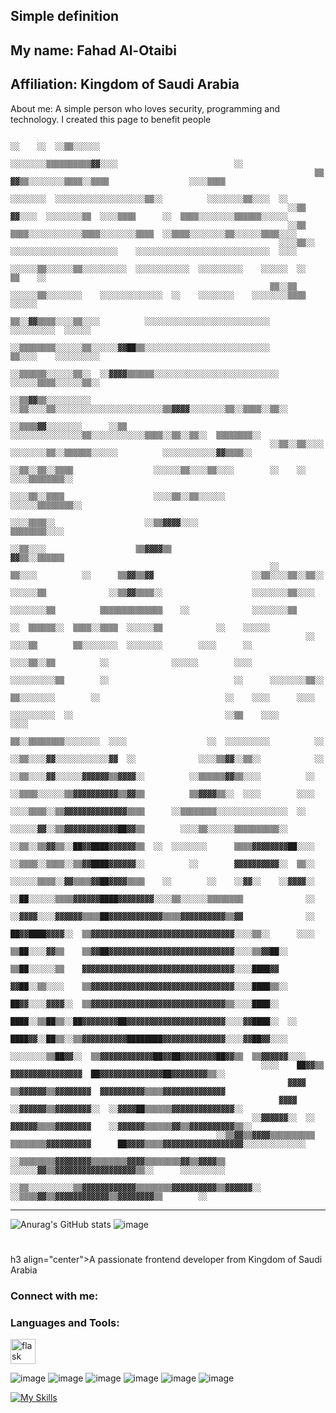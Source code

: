 Simple definition
-----------------------
My name: Fahad Al-Otaibi
--
Affiliation: Kingdom of Saudi Arabia
--
About me: A simple person who loves security, programming and technology. 
I created this page to benefit people                                  

                                                                                                                                                                                                        
                                                                                                                                                                                                        
                                                                          ░░    ░░  ░░▒▒░░░░░░                                                                                                          
                                                                          ░░░░░░░░▒▒▒▒▒▒▒▒▒▒▓▓░░░░                          ░░                                                                          
                                                                        ▒▒    ▓▓▒▒░░░░░░░░▒▒▒▒░░▒▒▒▒                  ░░░░▒▒▒▒                                                                          
                                                                    ░░░░░░░░  ░░░░░░░░░░░░░░░░░░░░▒▒░░          ░░░░░░░░▒▒░░░░  ░░                                                                      
                                                                  ░░▒▒    ▓▓░░░░  ░░░░░░░░▒▒  ░░░░▒▒▒▒      ░░  ▒▒▒▒░░░░░░░░▒▒▒▒▒▒░░░░░░                                                                
                                                                  ░░▒▒  ▒▒▒▒░░░░░░░░░░░░▒▒▒▒░░░░░░░░▒▒▒▒  ░░▒▒▒▒░░░░░░░░▒▒░░░░░░▒▒▒▒░░░░                                                                
                                                                ░░░░▒▒░░  ░░░░░░░░░░░░░░░░░░░░░░░░    ░░░░░░░░░░░░░░░░░░░░░░░░░░░░░░  ░░░░                                                              
                                                              ░░░░░░▒▒░░░░░░▒▒░░░░░░░░░░  ░░░░░░░░░░░░  ░░░░░░░░░░    ░░░░░░  ░░    ▒▒    ░░                                                            
                                                              ▒▒░░▒▒  ░░░░░░▒▒░░░░░░░░    ░░░░░░░░░░░░░░  ░░    ░░░░░░░░    ░░░░░░░░▒▒▒▒  ░░░░░░                                                        
                                                              ▒▒░░▓▓▒▒▒▒░░░░▒▒░░░░          ░░░░░░░░░░░░░░░░░░░░░░░░░░░░      ░░░░░░░░░░  ░░░░░░                                                        
                                                            ░░▒▒▒▒▒▒▒▒░░░░░░▒▒░░░░░░▓▓██▒▒░░░░░░░░░░░░░░░░░░░░░░░░░░░░        ▒▒░░░░    ░░░░░░░░░░                                                      
                                                              ░░▒▒▒▒▒▒░░░░░░▒▒░░  ░░▓▓▓▓▒▒▒▒▒▒░░░░░░░░░░░░░░░░░░░░░░░░░░░░    ░░░░░░▒▒▒▒░░░░░░▒▒░░                                                      
                                                              ░░▒▒▓▓▒▒░░░░░░░░░░    ░░▒▒░░░░▒▒░░░░░░░░░░░░░░░░░░░░░░░░▒▒▓▓▓▓░░░░░░░░▒▒░░▒▒▒▒░░▒▒░░                                                      
                                                              ░░▒▒▒▒▓▓░░░░░░░░      ░░▒▒  ░░░░░░░░░░░░░░░░▒▒░░░░░░░░░░░░▒▒▒▒░░▒▒░░▒▒░░  ▒▒▒▒▒▒▒▒░░                                                      
                                                              ░░▒▒░░▒▒░░░░                  ░░░░░░░░▒▒░░▒▒▒▒▒▒░░░░░░          ░░░░░░░░░░░░▓▓▒▒▒▒░░                                                      
                                                              ░░▒▒░░▒▒░░▒▒▒▒                  ░░░░░░▒▒░░░░▒▒░░░░        ░░    ░░    ░░░░▒▒▒▒▒▒▒▒░░                                                      
                                                                ░░░░▒▒░░▒▒▒▒                    ░░░░▒▒░░▒▒░░░░░░                  ░░░░░░▒▒▒▒▒▒▒▒░░                                                      
                                                                    ░░░░▒▒▒▒░░                    ░░▒▒▓▓▓▓░░░░                        ▒▒▒▒▒▒▒▒░░░░                                                      
                                                                      ░░▒▒░░░░                    ▒▒▓▓▓▓▒▒                        ▓▓▒▒░░▒▒▒▒▒▒                                                          
                                                              ░░          ▒▒░░░░          ░░      ▒▒▓▓▒▒▓▓                      ░░▒▒░░░░▒▒░░▒▒░░                                                        
                                                                          ░░░░░░▒▒              ░░▒▒▓▓▒▒▒▒░░                    ░░░░░░░░▒▒░░░░                                                          
                                                                          ░░░░░░░░▒▒          ▒▒▒▒▒▒▒▒▒▒▒▒▒▒    ░░              ░░░░░░░░▒▒                                                              
                                                                            ░░  ▒▒▒▒▒▒░░  ▒▒▒▒░░▒▒▒▒  ░░░░░░▒▒            ░░    ░░░░░░                                                                  
                                                                      ░░    ░░░░▒▒        ▒▒░░░░░░░░  ░░░░░░░░        ░░░░      ░░                                                                      
                                                                    ░░░░▒▒░░▒▒          ░░              ░░░░░░        ░░░░                                                                              
                                                                    ░░░░░░░░░░▒▒        ░░                            ░░      ░░░░░░░░▒▒░░                                                              
                                                                      ▒▒░░░░░░░░        ░░                            ░░    ░░░░      ░░░░                                                              
                                                                  ░░░░░░░░░░  ░░                                  ░░▒▒    ░░░░        ░░░░                                                              
                                                                  ▒▒░░▒▒▒▒▒▒▒▒░░░░░░░░  ░░░░                  ░░  ░░░░░░░░░░          ░░                                                                
                                                                  ░░▒▒░░░░▓▓░░░░░░░░░░░░▓▓  ░░              ░░░░▒▒▓▓░░▒▒░░            ░░                                                                
                                                                  ░░▒▒░░░░▓▓░░░░░░▓▓▓▓▓▓▒▒▓▓▓▓░░          ░░▒▒▒▒▒▒▓▓▒▒░░░░          ░░                                                                  
                                                                  ░░▒▒▒▒░░░░░░▒▒▓▓▓▓▓▓▓▓▓▓▒▒▓▓▒▒          ▒▒▓▓▓▓▒▒░░  ░░░░        ░░░░                                                                  
                                                                  ░░░░▒▒▒▒░░▒▒▓▓▓▓▓▓▓▓▓▓▓▓▓▓▒▒▒▒      ░░▒▒▒▒▒▒▒▒░░░░░░░░░░░░░░░░  ░░                                                                    
                                                                  ░░░░░░▓▓░░▒▒▓▓▓▓▓▓▓▓▓▓▓▓██▓▓▒▒        ░░░░▒▒░░░░░░▒▒▒▒▒▒▒▒▒▒░░                                                                        
                                                                ░░▒▒░░▒▒▓▓▒▒░░██▓▓████▓▓▓▓▓▓▒▒  ░░  ░░░░░░░░      ▒▒▒▒▓▓▓▓▓▓▓▓██░░░░                                                                    
                                                                ░░▒▒▒▒░░▒▒▒▒░░▒▒▓▓████▓▓▓▓▓▓░░          ░░        ▓▓▓▓▓▓▓▓▓▓░░  ▒▒░░                                                                    
                                                                ░░░░░░▒▒▒▒░░▓▓▒▒▒▒▓▓██▓▓▓▓▒▒▒▒    ░░        ░░    ░░▓▓░░    ░░▓▓▓▓░░                                                                    
                                                              ░░██░░░░░░▒▒▒▒▓▓▓▓▓▓████▓▓▓▓▓▓▓▓░░░░▒▒░░░░░░▒▒▒▒▒▒▒▒              ░░                                                                      
                                                              ░░▓▓▓▓░░░░▓▓▓▓▓▓▒▒▒▒██▓▓▓▓▓▓▓▓▓▓▓▓▒▒▒▒▓▓▓▓▓▓▓▓▓▓▒▒▓▓              ░░                                                                      
                                                                ██▓▓████▓▓▓▓░░  ▒▒▓▓▓▓▓▓▓▓▓▓▓▓▓▓▓▓▓▓▓▓▓▓▓▓▓▓▓▓▓▓▓▓░░░░▒▒░░      ░░░░                                                                    
                                                                ▒▒██░░░░▓▓▒▒    ▒▒▓▓██▓▓▓▓▓▓▓▓▓▓▓▓▓▓▓▓▓▓▓▓▓▓▓▓▓▓▓▓░░░░▒▒▓▓██░░                                                                          
                                                                ▒▒██░░░░░░▒▒    ▓▓▓▓▓▓▓▓▓▓▓▓▓▓▓▓▓▓▓▓▓▓▓▓▓▓▓▓▓▓▓▓▓▓░░░░████▓▓                                                                            
                                                                ▓▓██░░▒▒░░░░    ▒▒▓▓▓▓▓▓▓▓▓▓▓▓▓▓▓▓▓▓▓▓▓▓▓▓▓▓▓▓▓▓▓▓░░░░████▒▒░░                                                                          
                                                                ██▓▓░░░░▓▓▓▓░░  ▒▒▓▓▓▓▓▓▓▓▓▓▓▓▓▓▓▓▓▓▓▓▓▓▓▓▓▓▓▓▓▓▒▒░░░░████░░                                                                            
                                                                ████░░▒▒██▒▒░░██▓▓▓▓▓▓▓▓██▓▓▓▓▓▓▓▓▓▓▓▓▓▓▓▓▓▓▓▓▓▓░░░░▓▓████░░  ░░                                                                        
                                                                ████▓▓░░██▒▒░░▒▒▓▓▓▓▓▓▓▓▓▓████████▓▓▓▓▓▓▓▓▓▓▓▓▓▓░░░░▓▓██▓▓░░░░                                                                          
                                                            ░░░░░░░░▒▒██▓▓░░  ▒▒▓▓▓▓▓▓▓▓▓▓▓▓██▓▓██▓▓▓▓▓▓▓▓██▓▓▒▒  ▒▒▓▓▓▓▓▓░░░░                                                                          
                                                            ░░░░    ██▓▓▒▒    ▓▓▓▓▓▓▓▓▓▓▓▓▓▓▓▓  ██▓▓▓▓▓▓▓▓▓▓▓▓▓▓██▓▓▓▓▓▓▓▓▒▒░░                                                                          
                                                                  ▓▓▓▓      ▒▒▓▓▓▓▓▓▒▒▓▓▓▓▓▓▓▓  ▓▓▓▓▓▓▓▓▓▓▒▒▒▒▓▓▓▓▓▓▓▓▓▓▓▓▓▓                                                                            
                                                                ▓▓▓▓      ░░▓▓▓▓▓▓▒▒▓▓▓▓▓▓▓▓░░  ░░▓▓▓▓██▒▒▒▒▒▒▓▓▓▓▓▓▓▓▓▓▓▓▓▓░░                                                                          
                                                          ░░▓▓▓▓▓▓░░  ░░  ▓▓▓▓▓▓▒▒▒▒▓▓▓▓▓▓▓▓    ░░▓▓▓▓▓▓▒▒▒▒▒▒▓▓▒▒▓▓▓▓▓▓▓▓▓▓▒▒░░                                                                        
                                                  ░░▒▒▓▓▒▒▓▓▓▓▒▒▒▒▒▒▒▒▒▒  ▒▒▒▒▒▒▒▒▓▓▓▓▓▓▓▓▓▓      ██▓▓▓▓▒▒▒▒▓▓▓▓▓▓▓▓▓▓▓▓▓▓▓▓▓▓░░░░░░░░░░░░░░                                                            
                                            ░░▒▒▒▒▒▒▒▒▓▓▓▓▓▓▓▓▒▒▒▒▒▒▒▒▓▓▓▓▒▒▒▒▒▒▒▒▓▓▒▒▓▓▓▓▒▒    ░░░░░░▓▓▒▒▓▓▓▓▓▓▓▓▓▓▓▓▓▓▓▓▓▓▒▒░░      ░░░░░░░░░░                                                        
                                    ░░▒▒░░░░░░░░░░▒▒▓▓▓▓▓▓▓▓▓▓▓▓▒▒▒▒▒▒▒▒▓▓▓▓▓▓▓▓▓▓▒▒▓▓▓▓▓▓░░    ░░▒▒▒▒▓▓▒▒▓▓▓▓▓▓▓▓▓▓▓▓▒▒▓▓▓▓▓▓▓▓▒▒        ░░                                                            


-----------------------
![Anurag's GitHub stats](https://github-readme-stats.vercel.app/api?username=anuraghazra&show_icons=true&theme=transparent) ![image](https://github.com/user-attachments/assets/3bc1dadd-7a6b-4120-a969-35fa0581b86c)

#


#
h3 align="center">A passionate frontend developer from Kingdom of Saudi Arabia
</h3>

<h3 align="left">Connect with me:</h3>
<p align="left">
</p>

<h3 align="left">Languages and Tools:</h3>
<p align="left"> <a href="https://flask.palletsprojects.com/" target="_blank" rel="noreferrer"> <img src="https://www.vectorlogo.zone/logos/pocoo_flask/pocoo_flask-icon.svg" alt="flask" width="40" height="40"/> </a> </p> 

![image](https://github.com/user-attachments/assets/8c6ee116-8df3-43a1-863d-fae3528a5a1b)
![image](https://github.com/user-attachments/assets/8e8a6fe8-a32d-48fe-97b7-db14fe6ca3e8)
![image](https://github.com/user-attachments/assets/d64da1f5-6c53-4c0b-a81d-0ee20e5b7799)
![image](https://github.com/user-attachments/assets/96038ca6-d379-4efb-b48d-017018caf5f6)
![image](https://github.com/user-attachments/assets/b66f6574-a055-4ead-b701-b9090fb952e7)
![image](https://github.com/user-attachments/assets/d483467d-c114-44cc-9add-70413353c05b)

[![My Skills](https://skillicons.dev/icons?i=js,html,css,wasm)](https://skillicons.dev)
<!--- !)

0x9ini/0x9ini is a ✨ special ✨ repository because its `README.md` (this file) appears on your GitHub profile.
You can click the Preview link to take a look at your changes.
--->
